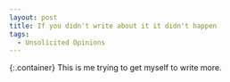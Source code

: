 ```yaml
---
layout: post
title: If you didn't write about it it didn't happen
tags: 
  - Unsolicited Opinions
---
```

{:.container}
This is me trying to get myself to write more.